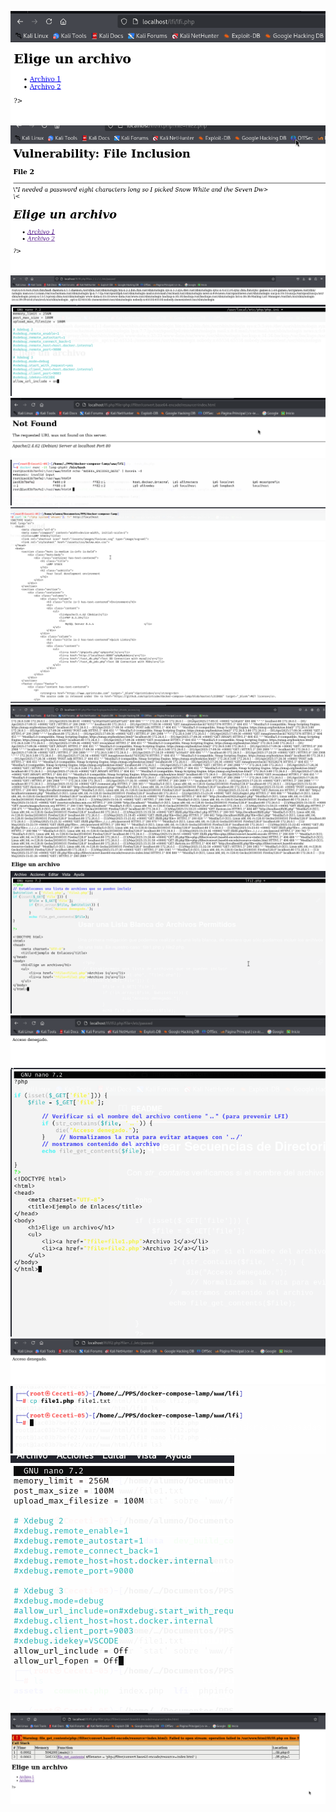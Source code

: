 ![](images/imagen1.png)
![](images/imagen2.png)
![](images/imagen3.png)
![](images/imagen4.png)
![](images/imagen5.png)
![](images/imagen6.png)
![](images/imagen7.png)
![](images/imagen8.png)
![](images/imagen9.png)
![](images/imagen10.png)
![](images/imagen11.png)
![](images/imagen12.png)
![](images/imagen13.png)
![](images/imagen14.png)
![](images/imagen15.png)
